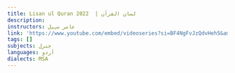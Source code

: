 ```yaml
---
title: Lisan ul Quran 2022  | لسان القرآن
description:
instructors: عامر سہیل
link: 'https://www.youtube.com/embed/videoseries?si=BF4NgFvJzQdvHeh5&amp;list=PLmcMQH9TZ96CW1JtrdxoYJhcaJ_oPkU5c'
tags: []
subjects: جنرل
languages: أردو
dialects: MSA
---
```

